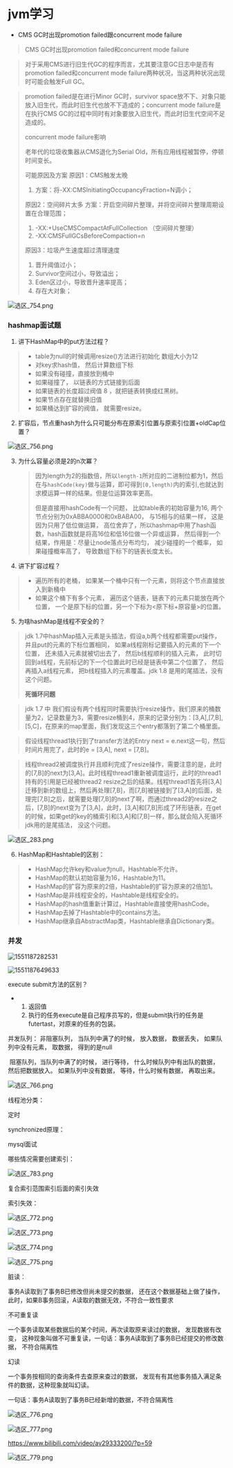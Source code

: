 #   jvm学习

-  CMS GC时出现promotion failed跟concurrent mode failure

> CMS GC时出现promotion failed和concurrent mode failure

> 对于采用CMS进行旧生代GC的程序而言，尤其要注意GC日志中是否有promotion failed和concurrent mode failure两种状况，当这两种状况出现时可能会触发Full GC。

> promotion failed是在进行Minor GC时，survivor space放不下、对象只能放入旧生代，而此时旧生代也放不下造成的；concurrent mode failure是在执行CMS GC的过程中同时有对象要放入旧生代，而此时旧生代空间不足造成的。
>
> concurrent mode failure影响
>
> 老年代的垃圾收集器从CMS退化为Serial Old，所有应用线程被暂停，停顿时间变长。
>
> 可能原因及方案
> 原因1：CMS触发太晚
>
> 1. 方案：将-XX:CMSInitiatingOccupancyFraction=N调小；
>
> 原因2：空间碎片太多
> 方案：开启空间碎片整理，并将空间碎片整理周期设置在合理范围；
>
> 1. -XX:+UseCMSCompactAtFullCollection （空间碎片整理）
> 2. -XX:CMSFullGCsBeforeCompaction=n
>
> 原因3：垃圾产生速度超过清理速度
>
> 1. 晋升阈值过小；
> 2. Survivor空间过小，导致溢出；
> 3. Eden区过小，导致晋升速率提高；
> 4. 存在大对象；



![选区_754.png](https://i.loli.net/2019/02/24/5c72bebc4cbfd.png)



### hashmap面试题

1. 讲下HashMap中的put方法过程？

> - table为null的时候调用resize()方法进行初始化  数组大小为12
> - 对key求hash值， 然后计算数组下标
> - 如果没有碰撞，直接放到桶中
> - 如果碰撞了， 以链表的方式链接到后面
> - 如果链表的长度超过阀值 8 ，就把链表转换成红黑树。
> - 如果节点存在就替换旧值
> - 如果桶达到扩容的阀值， 就需要resize。

2. 扩容后，节点重hash为什么只可能分布在原索引位置与原索引位置+oldCap位置？

![选区_756.png](https://i.loli.net/2019/02/26/5c741a37ed9d3.png)

3. 为什么容量必须是2的n次冪？

   > 因为length为2的指数倍，所以`length-1`所对应的二进制位都为1，然后在与`hashCode(key)`做与运算，即可得到`[0,length)`内的索引,也就达到求模运算一样的结果。但是位运算效率更高。
   >
   > 但是直接用hashCode有一个问题， 比如table表的初始容量为16, 两个节点分别为0xABBA0000和0xBABA00， 与15相与的结果一样， 这是因为只用了低位做运算， 高位舍弃了，所以hashmap中用了hash函数，hash函数就是将高16位和低16位做一个异或运算， 然后得到一个结果，作用是：尽量让node落点分布均匀， 减少碰撞的一个概率， 如果碰撞概率高了， 导致数组下标下的链表长度太长。 

4. 讲下扩容过程？
> - 遍历所有的老桶， 如果某一个桶中只有一个元素，则将这个节点直接放入到新桶中
> - 如果这个桶下有多个元素， 遍历这个链表，链表下的元素只能放在两个位置， 一个是原下标的位置，另一个下标为<原下标+原容量>的位置。

5. 为啥hashMap是线程不安全的？

> jdk 1.7中hashMap插入元素是头插法，假设a,b两个线程都需要put操作， 并且put的元素的下标位置相同， 如果a线程刚标记要插入的元素的下一个位置， 还未插入元素就被切出去了， 然后b线程顺利的插入元素， 此时切回到a线程，先前标记的下一个位置此时已经是链表中第二个位置了， 然后再插入a线程元素， 把b线程插入的元素覆盖。jdk 1.8 是用的尾插法，没有这个问题。
>
> **死循环问题**

> jdk 1.7 中 我们假设有两个线程同时需要执行resize操作，我们原来的桶数量为2，记录数量为3，需要resize桶到4，原来的记录分别为：[3,A],[7,B],[5,C]，在原来的map里面，我们发现这三个entry都落到了第二个桶里面。

> 假设线程thread1执行到了transfer方法的Entry next = e.next这一句，然后时间片用完了，此时的e = [3,A], next = [7,B]。

> 线程thread2被调度执行并且顺利完成了resize操作，需要注意的是，此时的[7,B]的next为[3,A]。此时线程thread1重新被调度运行，此时的thread1持有的引用是已经被thread2 resize之后的结果。线程thread1首先将[3,A]迁移到新的数组上，然后再处理[7,B]，而[7,B]被链接到了[3,A]的后面，处理完[7,B]之后，就需要处理[7,B]的next了啊，而通过thread2的resize之后，[7,B]的next变为了[3,A]，此时，[3,A]和[7,B]形成了环形链表，在get的时候，如果get的key的桶索引和[3,A]和[7,B]一样，那么就会陷入死循环  jdk用的是尾插法， 没这个问题。

![选区_283.png](https://i.loli.net/2018/08/05/5b66f462c9926.png)

6. HashMap和Hashtable的区别：

> - HashMap允许key和value为null，Hashtable不允许。
> - HashMap的默认初始容量为16，Hashtable为11。
> - HashMap的扩容为原来的2倍，Hashtable的扩容为原来的2倍加1。
> - HashMap是非线程安全的，Hashtable是线程安全的。
> - HashMap的hash值重新计算过，Hashtable直接使用hashCode。
> - HashMap去掉了Hashtable中的contains方法。
> - HashMap继承自AbstractMap类，Hashtable继承自Dictionary类。



### 并发   

![1551187282531](/tmp/1551187282531.png)

![1551187649633](/tmp/1551187649633.png)



execute  submit方法的区别？

- 1. 返回值
  2.   执行的任务execute是自己程序员写的，但是submit执行的任务是futertast，对原来的任务的包装。





并发队列：  非阻塞队列， 当队列中满了的时候， 放入数据， 数据丢失， 如果队列中没有元素， 取数据， 得到的是null

​		      阻塞队列，当队列中满了的时候， 进行等待， 什么时候队列中有出队的数据， 然后把数据放入。 如果队列中没有数据， 等待，什么时候有数据， 再取出来。  

![选区_766.png](https://i.loli.net/2019/02/28/5c76d3c71d343.png)

线程池分类：

定时   





synchronized原理：







mysql面试



   











哪些情况需要创建索引：

![选区_783.png](https://i.loli.net/2019/03/03/5c7bf6d89b6dd.png)



复合索引范围索引后面的索引失效    

索引失效：

![选区_772.png](https://i.loli.net/2019/03/03/5c7b91b91e0c2.png)

![选区_773.png](https://i.loli.net/2019/03/03/5c7b94e2d7cf2.png)

![选区_774.png](https://i.loli.net/2019/03/03/5c7b964b75097.png) 

![选区_775.png](https://i.loli.net/2019/03/03/5c7b98a0d1fba.png)





脏读：

事务A读取到了事务B已修改但尚未提交的数据， 还在这个数据基础上做了操作， 此时，如果B事务回滚，A读取的数据无效，不符合一致性要求  

不可重复读

一个事务读取某些数据后的某个时间，再次读取原来读过的数据， 发现数据有改变， 这种现象叫做不可重复读，一句话：事务A读取到了事务B已经提交的修改数据， 不符合隔离性 

幻读

一个事务按相同的查询条件去查原来查过的数据， 发现有有其他事务插入满足条件的数据，这种现象就叫幻读。

一句话：事务A读取到了事务B已经新增的数据，不符合隔离性

![选区_776.png](https://i.loli.net/2019/03/03/5c7bb8e2e6b52.png)

![选区_777.png](https://i.loli.net/2019/03/03/5c7bbacd5a18d.png)



https://www.bilibili.com/video/av29333200/?p=59

![选区_779.png](https://i.loli.net/2019/03/03/5c7bd7660ebc8.png)